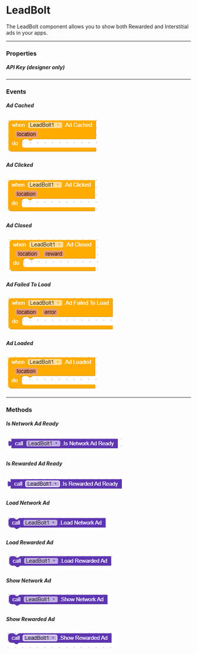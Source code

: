 # LeadBolt

The LeadBolt component allows you to show both Rewarded and Interstitial ads in your apps.

---

### Properties

##### API Key \(designer only\)

---

### Events

##### Ad Cached

![](/assets/leadboltAdCached.png)

##### Ad Clicked

![](/assets/leadboltAdClicked.png)

##### Ad Closed

![](/assets/leadboltAdClosed.png)

##### Ad Failed To Load

![](/assets/leadboltAdFailedToLoad.png)

##### Ad Loaded

![](/assets/leadboltAdloaded.png)

---

### Methods

##### Is Network Ad Ready

![](/assets/leadboltIsNetworkAdReady.png)

##### Is Rewarded Ad Ready

![](/assets/leadboltIsRewardedAdReady.png)

##### Load Network Ad

![](/assets/leadboltLoadNetworkAd.png)

##### Load Rewarded Ad

![](/assets/leadboltLoadRewardedAd.png)

##### Show Network Ad

![](/assets/leadboltShowNetworkAd.png)

##### Show Rewarded Ad

![](/assets/leadboltShowRewardedAd.png)

